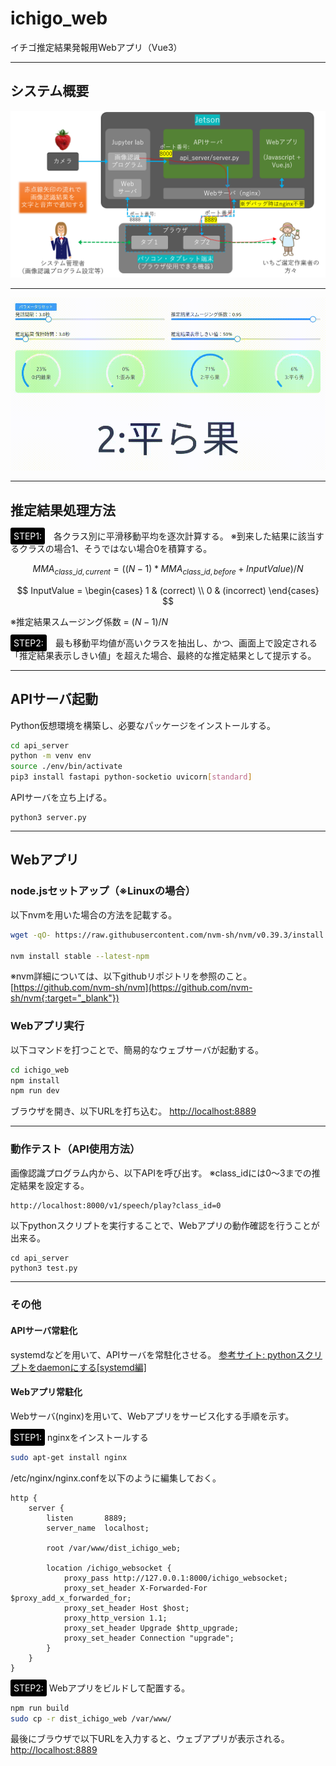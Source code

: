# ichigo_web

イチゴ推定結果発報用Webアプリ（Vue3）

---
## システム概要
![システム概要図](docs/system_overview.png) 

---
![アプリ動作例](docs/movie.gif) 


---
## 推定結果処理方法

<span style="background:black; color:white; border-radius: 3px; padding: 5px;">STEP1:</span>　各クラス別に平滑移動平均を逐次計算する。
   ※到来した結果に該当するクラスの場合1、そうではない場合0を積算する。

$$ 
MMA_{class\_id, current} = ((N-1) * MMA_{class\_id, before} + InputValue) / N
$$

$$
InputValue = \begin{cases}
    1 & (correct) \\
    0 & (incorrect)
  \end{cases}
$$

   ※推定結果スムージング係数 = $(N-1)/N$


<span style="background:black; color:white; border-radius: 3px; padding: 5px;">STEP2:</span>　最も移動平均値が高いクラスを抽出し、かつ、画面上で設定される「推定結果表示しきい値」を超えた場合、最終的な推定結果として提示する。


---
## APIサーバ起動

Python仮想環境を構築し、必要なパッケージをインストールする。
```sh
cd api_server
python -m venv env
source ./env/bin/activate
pip3 install fastapi python-socketio uvicorn[standard]
```

APIサーバを立ち上げる。
```
python3 server.py
```

---
## Webアプリ

### node.jsセットアップ（※Linuxの場合）
以下nvmを用いた場合の方法を記載する。
```sh
wget -qO- https://raw.githubusercontent.com/nvm-sh/nvm/v0.39.3/install.sh | bash

nvm install stable --latest-npm
```
※nvm詳細については、以下githubリポジトリを参照のこと。
[https://github.com/nvm-sh/nvm](https://github.com/nvm-sh/nvm{:target="_blank"})


### Webアプリ実行

以下コマンドを打つことで、簡易的なウェブサーバが起動する。
```sh
cd ichigo_web
npm install
npm run dev
```
ブラウザを開き、以下URLを打ち込む。
[http://localhost:8889](http://localhost:8889{:target="_blank"})

---

### 動作テスト（API使用方法）
画像認識プログラム内から、以下APIを呼び出す。
※class_idには0〜3までの推定結果を設定する。
```sh
http://localhost:8000/v1/speech/play?class_id=0
```

以下pythonスクリプトを実行することで、Webアプリの動作確認を行うことが出来る。
```
cd api_server
python3 test.py
```


---
### その他

#### APIサーバ常駐化
systemdなどを用いて、APIサーバを常駐化させる。
[参考サイト: pythonスクリプトをdaemonにする[systemd編]](https://qiita.com/katsuNakajima/items/7ece6c74f992f652d732{:target="_blank"})


#### Webアプリ常駐化
Webサーバ(nginx)を用いて、Webアプリをサービス化する手順を示す。

<span style="background:black; color:white; border-radius: 3px; padding: 5px;">STEP1:</span> nginxをインストールする
```sh
sudo apt-get install nginx
```

/etc/nginx/nginx.confを以下のように編集しておく。
```nginx
http {
    server {
        listen       8889;
        server_name  localhost;

        root /var/www/dist_ichigo_web;

        location /ichigo_websocket {
            proxy_pass http://127.0.0.1:8000/ichigo_websocket;
            proxy_set_header X-Forwarded-For $proxy_add_x_forwarded_for;
            proxy_set_header Host $host;
            proxy_http_version 1.1;
            proxy_set_header Upgrade $http_upgrade;
            proxy_set_header Connection "upgrade";
        }
    }
}
```


<span style="background:black; color:white; border-radius: 3px; padding: 5px;">STEP2:</span> Webアプリをビルドして配置する。

```sh
npm run build
sudo cp -r dist_ichigo_web /var/www/
```

最後にブラウザで以下URLを入力すると、ウェブアプリが表示される。
[http://localhost:8889](http://localhost:8889/{:target="_blank"})
